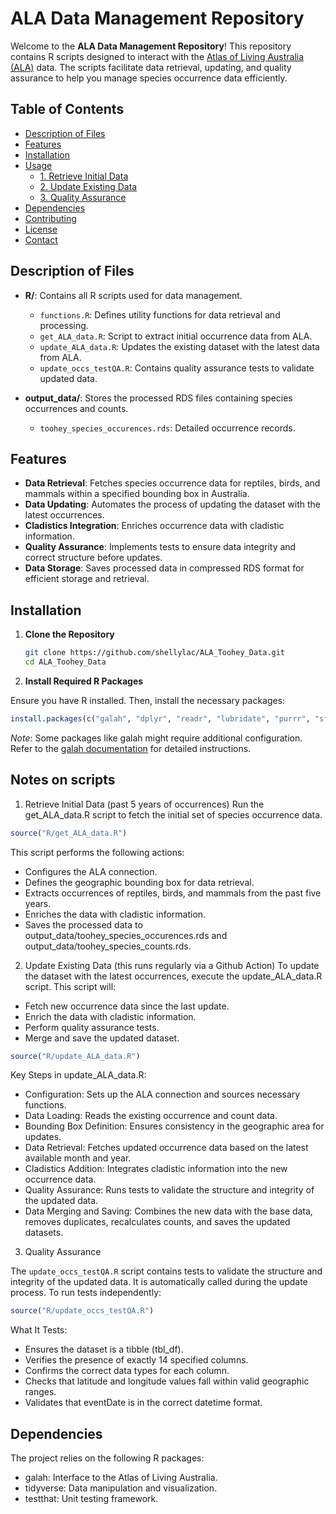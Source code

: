 # ALA Data Management Repository

Welcome to the **ALA Data Management Repository**! This repository contains R scripts designed to interact with the [Atlas of Living Australia (ALA)](https://www.ala.org.au/) data. The scripts facilitate data retrieval, updating, and quality assurance to help you manage species occurrence data efficiently.

## Table of Contents

- [Description of Files](#description-of-files)
- [Features](#features)
- [Installation](#installation)
- [Usage](#usage)
  - [1. Retrieve Initial Data](#1-retrieve-initial-data)
  - [2. Update Existing Data](#2-update-existing-data)
  - [3. Quality Assurance](#3-quality-assurance)
- [Dependencies](#dependencies)
- [Contributing](#contributing)
- [License](#license)
- [Contact](#contact)


## Description of Files

- **R/**: Contains all R scripts used for data management.

  - `functions.R`: Defines utility functions for data retrieval and processing.
  - `get_ALA_data.R`: Script to extract initial occurrence data from ALA.
  - `update_ALA_data.R`: Updates the existing dataset with the latest data from ALA.
  - `update_occs_testQA.R`: Contains quality assurance tests to validate updated data.

- **output_data/**: Stores the processed RDS files containing species occurrences and counts.

  - `toohey_species_occurences.rds`: Detailed occurrence records.


## Features

- **Data Retrieval**: Fetches species occurrence data for reptiles, birds, and mammals within a specified bounding box in Australia.
- **Data Updating**: Automates the process of updating the dataset with the latest occurrences.
- **Cladistics Integration**: Enriches occurrence data with cladistic information.
- **Quality Assurance**: Implements tests to ensure data integrity and correct structure before updates.
- **Data Storage**: Saves processed data in compressed RDS format for efficient storage and retrieval.

## Installation

1. **Clone the Repository**

   ```bash
   git clone https://github.com/shellylac/ALA_Toohey_Data.git
   cd ALA_Toohey_Data

   ```

2. **Install Required R Packages**

Ensure you have R installed. Then, install the necessary packages:

```r
install.packages(c("galah", "dplyr", "readr", "lubridate", "purrr", "sf", "testthat", "httr", "jasonlite"))

```

_Note_: Some packages like galah might require additional configuration. Refer to the [galah documentation](https://galah.ala.org.au/) for detailed instructions.

## Notes on scripts

1. Retrieve Initial Data (past 5 years of occurrences)
   Run the get_ALA_data.R script to fetch the initial set of species occurrence data.

```r
source("R/get_ALA_data.R")
```

This script performs the following actions:

- Configures the ALA connection.
- Defines the geographic bounding box for data retrieval.
- Extracts occurrences of reptiles, birds, and mammals from the past five years.
- Enriches the data with cladistic information.
- Saves the processed data to output_data/toohey_species_occurences.rds and output_data/toohey_species_counts.rds.

2. Update Existing Data (this runs regularly via a Github Action)
   To update the dataset with the latest occurrences, execute the update_ALA_data.R script. This script will:

- Fetch new occurrence data since the last update.
- Enrich the data with cladistic information.
- Perform quality assurance tests.
- Merge and save the updated dataset.

```r
source("R/update_ALA_data.R")
```

Key Steps in update_ALA_data.R:

- Configuration: Sets up the ALA connection and sources necessary functions.
- Data Loading: Reads the existing occurrence and count data.
- Bounding Box Definition: Ensures consistency in the geographic area for updates.
- Data Retrieval: Fetches updated occurrence data based on the latest available month and year.
- Cladistics Addition: Integrates cladistic information into the new occurrence data.
- Quality Assurance: Runs tests to validate the structure and integrity of the updated data.
- Data Merging and Saving: Combines the new data with the base data, removes duplicates, recalculates counts, and saves the updated datasets.

3. Quality Assurance

The `update_occs_testQA.R` script contains tests to validate the structure and integrity of the updated data. It is automatically called during the update process. To run tests independently:

```r
source("R/update_occs_testQA.R")
```

What It Tests:

- Ensures the dataset is a tibble (tbl_df).
- Verifies the presence of exactly 14 specified columns.
- Confirms the correct data types for each column.
- Checks that latitude and longitude values fall within valid geographic ranges.
- Validates that eventDate is in the correct datetime format.

## Dependencies

The project relies on the following R packages:

- galah: Interface to the Atlas of Living Australia.
- tidyverse: Data manipulation and visualization.
- testthat: Unit testing framework.
